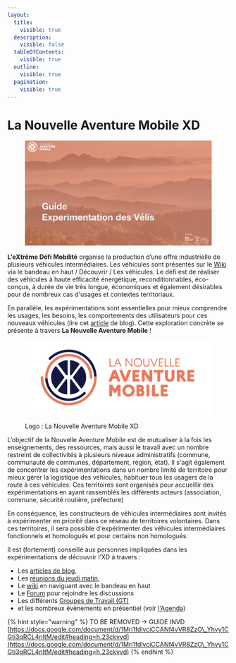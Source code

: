 ```yaml
---
layout:
  title:
    visible: true
  description:
    visible: false
  tableOfContents:
    visible: true
  outline:
    visible: true
  pagination:
    visible: true
---
```


# La Nouvelle Aventure Mobile XD

<figure><img src=".gitbook/assets/image (4).png" alt=""><figcaption></figcaption></figure>

**L'eXtrême Défi Mobilité** organise la production d’une offre industrielle de plusieurs véhicules intermédiaires. Les véhicules sont présentés sur le [Wiki](https://wikixd.fabmob.io/wiki/XD:Accueil) via le bandeau en haut / Découvrir / Les véhicules. Le défi est de réaliser des véhicules à haute efficacité énergétique, reconditionnables, éco-conçus, à durée de vie très longue, économiques et également désirables pour de nombreux cas d'usages et contextes territoriaux.

En parallèle, les expérimentations sont essentielles pour mieux comprendre les usages, les besoins, les comportements des utilisateurs pour ces nouveaux véhicules (lire cet [article](https://xd.ademe.fr/blog/devez-vous-etre-sur-que-les-clients-savent-ce-qu-ils-veulent) de blog). Cette exploration concrète se présente à travers **La Nouvelle Aventure Mobile** ! &#x20;

<figure><img src=".gitbook/assets/LNAMXD_COLOUR.png" alt=""><figcaption><p>Logo : La Nouvelle Aventure Mobile XD</p></figcaption></figure>

L’objectif de la Nouvelle Aventure Mobile est de mutualiser à la fois les enseignements, des ressources, mais aussi le travail avec un nombre restreint de collectivités à plusieurs niveaux administratifs (commune, communauté de communes, département, région, état). Il s'agit également de concentrer les expérimentations dans un nombre limité de territoire pour mieux gérer la logistique des véhicules, habituer tous les usagers de la route à ces véhicules. Ces territoires sont organisés pour accueillir des expérimentations en ayant rassemblés les différents acteurs (association, commune, sécurité routière, préfecture)

En conséquence, les constructeurs de véhicules intermédiaires sont invités à expérimenter en priorité dans ce réseau de territoires volontaires. Dans ces territoires, il sera possible d'expérimenter des véhicules intermédiaires fonctionnels et homologués et pour certains non homologués.

Il est (fortement) conseillé aux personnes impliquées dans les expérimentations de découvrir l’XD à travers :

* Les [articles de blog](https://xd.ademe.fr/blog),
* Les [réunions du jeudi matin](https://wikixd.fabmob.io/wiki/D%C3%A9couvrir\_et\_s'impliquer\_dans\_les\_%C3%A9v%C3%A8nements\_et\_conf%C3%A9rences\_de\_l'XD),
* Le [wiki](https://wikixd.fabmob.io/wiki/XD:Accueil) en naviguant avec le bandeau en haut
* Le [Forum](https://forum.fabmob.io/c/extreme-defi/25) pour rejoindre les discussions
* Les différents [Groupes de Travail (GT)](https://wikixd.fabmob.io/wiki/GT\_collaboratifs\_de\_l'XD)
* et les nombreux évènements en présentiel (voir [l'Agenda](https://wikixd.fabmob.io/wiki/D%C3%A9couvrir\_et\_s'impliquer\_dans\_les\_%C3%A9v%C3%A8nements\_et\_conf%C3%A9rences\_de\_l'XD))



{% hint style="warning" %}
TO BE REMOVED -> GUIDE INVD [https://docs.google.com/document/d/1Mri1fdlvciCCANf4vVR8ZzO\_Yhvy1CGti3qRCL4nltM/edit#heading=h.23ckvvd](https://docs.google.com/document/d/1Mri1fdlvciCCANf4vVR8ZzO\_Yhvy1CGti3qRCL4nltM/edit#heading=h.23ckvvd)
{% endhint %}
